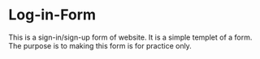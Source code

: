 # Log-in-Form
This is a sign-in/sign-up form of website.
It is a simple templet of a form. The purpose is to making this form is for practice only.
